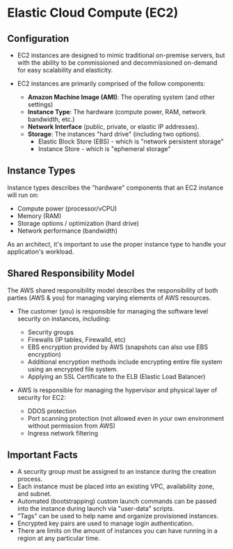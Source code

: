 # Elastic Cloud Compute (EC2)

## Configuration

- EC2 instances are designed to mimic traditional on-premise servers, but with
  the ability to be commissioned and decommissioned on-demand for easy
  scalability and elasticity.

- EC2 instances are primarily comprised of the follow components:
  - **Amazon Machine Image (AMI)**: The operating system (and other settings)
  - **Instance Type**: The hardware (compute power, RAM, network bandwidth, etc.)
  - **Network Interface** (public, private, or elastic IP addresses).
  - **Storage**: The instances "hard drive" (including two options).
    - Elastic Block Store (EBS) - which is "network persistent storage"
    - Instance Store - which is "ephemeral storage"

## Instance Types

Instance types describes the "hardware" components that an EC2 instance will run on:

- Compute power (processor/vCPU)
- Memory (RAM)
- Storage options / optimization (hard drive)
- Network performance (bandwidth)

As an architect, it's important to use the proper instance type to handle your
application's workload.

## Shared Responsibility Model

The AWS shared responsibility model describes the responsibility of both parties
(AWS & you) for managing varying elements of AWS resources.

- The customer (you) is responsible for managing the software level security on instances, including:
  - Security groups
  - Firewalls (IP tables, Firewalld, etc)
  - EBS encryption provided by AWS (snapshots can also use EBS encryption)
  - Additional encryption methods include encrypting entire file system using an
    encrypted file system.
  - Applying an SSL Certificate to the ELB (Elastic Load Balancer)

- AWS is responsible for managing the hypervisor and physical layer of security
  for EC2:
  - DDOS protection
  - Port scanning protection (not allowed even in your own environment without
    permission from AWS)
  - Ingress network filtering

## Important Facts

- A security group must be assigned to an instance during the creation process.
- Each instance must be placed into an existing VPC, availability zone, and
  subnet.
- Automated (bootstrapping) custom launch commands can be passed into the
  instance during launch via "user-data" scripts.
- "Tags" can be used to help name and organize provisioned instances.
- Encrypted key pairs are used to manage login authentication.
- There are limits on the amount of instances you can have running in a region
  at any particular time.
